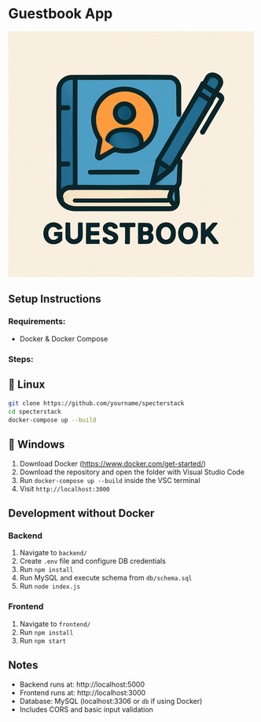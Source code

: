 # Guestbook App

![Screenshot](./assets/logo.png)

## Setup Instructions

### Requirements:
- Docker & Docker Compose 

### Steps:

## 🚀 Linux
```bash
git clone https://github.com/yourname/specterstack
cd specterstack
docker-compose up --build
```
   
## 🚀 Windows
1. Download Docker (https://www.docker.com/get-started/)
2. Download the repository and open the folder with Visual Studio Code
2. Run `docker-compose up --build`  inside the VSC terminal
3. Visit `http://localhost:3000`

## Development without Docker

### Backend
1. Navigate to `backend/`
2. Create `.env` file and configure DB credentials
3. Run `npm install`
4. Run MySQL and execute schema from `db/schema.sql`
5. Run `node index.js`

### Frontend
1. Navigate to `frontend/`
2. Run `npm install`
3. Run `npm start`

## Notes
- Backend runs at: http://localhost:5000
- Frontend runs at: http://localhost:3000
- Database: MySQL (localhost:3306 or `db` if using Docker)
- Includes CORS and basic input validation
